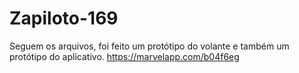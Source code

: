 # Zapiloto-169
Seguem os arquivos, foi feito um protótipo do volante e também um protótipo do aplicativo.
https://marvelapp.com/b04f6eg
